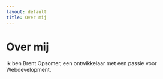```yaml
---
layout: default
title: Over mij
---
```

# Over mij

Ik ben Brent Opsomer, een ontwikkelaar met een passie voor Webdevelopment.
